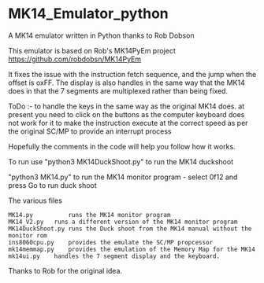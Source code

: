 # MK14_Emulator_python
A MK14 emulator written in Python thanks to Rob Dobson


This emulator is based on Rob's MK14PyEm project
https://github.com/robdobsn/MK14PyEm

It fixes the issue with the instruction fetch sequence, and the jump when the offset is oxFF.
The display is also handles in the same way that the MK14 does in that the 7 segments are multiplexed rather than being fixed.

ToDo :- to handle the keys in the same way as the original MK14 does.
        at present you need to click on the buttons as the computer keyboard does not work for it
        to make the instruction execute at the correct speed as per the original SC/MP
	to provide an interrupt process 

Hopefully the comments in the code will help you follow how it works.

To run use "python3 MK14DuckShoot.py"  to run the MK14 duckshoot
 
 "python3 MK14.py" to run the MK14 monitor program - select 0f12 and press Go to run duck shoot

 The various files
 
 	MK14.py          runs the MK14 monitor program
	MK14_V2.py 	 runs a different version of the MK14 monitor program
	MK14DuckShoot.py runs the Duck shoot from the MK14 manual without the monitor rom
	ins8060cpu.py 	 provides the emulate the SC/MP propcessor
	mk14memmap.py 	 provides the emulation of the Memory Map for the MK14
	mk14ui.py 	 handles the 7 segment display and the keyboard.



Thanks to Rob for the original idea.

